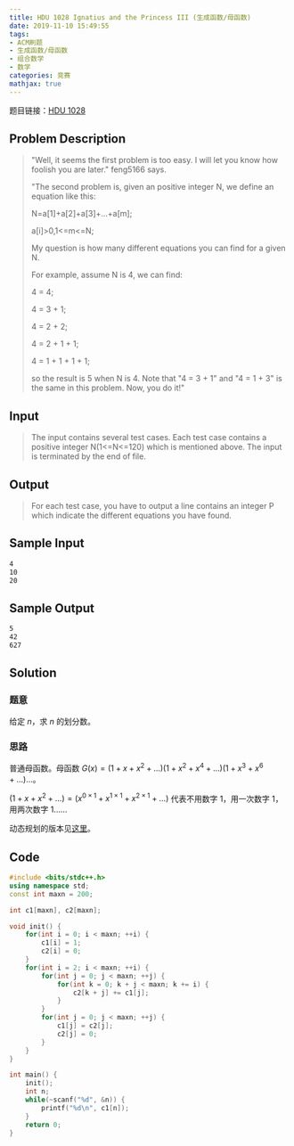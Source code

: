 ```yaml
---
title: HDU 1028 Ignatius and the Princess III (生成函数/母函数)
date: 2019-11-10 15:49:55
tags:
- ACM刷题
- 生成函数/母函数
- 组合数学
- 数学
categories: 竞赛
mathjax: true
---
```


题目链接：[HDU 1028](http://acm.hdu.edu.cn/showproblem.php?pid=1028)

## Problem Description

> "Well, it seems the first problem is too easy. I will let you know how foolish you are later." feng5166 says.
> 
> "The second problem is, given an positive integer N, we define an equation like this:
> 
>   N=a[1]+a[2]+a[3]+...+a[m];
> 
>   a[i]>0,1<=m<=N;
> 
> My question is how many different equations you can find for a given N.
> 
> For example, assume N is 4, we can find:
> 
>   4 = 4;
> 
>   4 = 3 + 1;
> 
>   4 = 2 + 2;
> 
>   4 = 2 + 1 + 1;
> 
>   4 = 1 + 1 + 1 + 1;
> 
> so the result is 5 when N is 4. Note that "4 = 3 + 1" and "4 = 1 + 3" is the same in this problem. Now, you do it!"

## Input

> The input contains several test cases. Each test case contains a positive integer N(1<=N<=120) which is mentioned above. The input is terminated by the end of file.

## Output

> For each test case, you have to output a line contains an integer P which indicate the different equations you have found.


## Sample Input

```markdown
4
10
20
```

## Sample Output

```markdown
5
42
627
```

## Solution

### 题意

给定 $n$，求 $n$ 的划分数。

### 思路

普通母函数。母函数 $G(x) = (1+x+x^2+...)(1+x^2+x^4+...)(1+x^3+x^6+...)...$。

$(1+x+x^2+...)=(x^{0\times1}+x^{1\times1}+x^{2\times1}+...)$ 代表不用数字 $1$，用一次数字 $1$，用两次数字 $1$……

动态规划的版本见[这里](https://wutao18.github.io/2019/11/04/HDU-1028-Ignatius-and-the-Princess-III-%E5%8A%A8%E6%80%81%E8%A7%84%E5%88%92/)。

## Code

```cpp
#include <bits/stdc++.h>
using namespace std;
const int maxn = 200;

int c1[maxn], c2[maxn];

void init() {
    for(int i = 0; i < maxn; ++i) {
        c1[i] = 1;
        c2[i] = 0;
    }
    for(int i = 2; i < maxn; ++i) {
        for(int j = 0; j < maxn; ++j) {
            for(int k = 0; k + j < maxn; k += i) {
                c2[k + j] += c1[j];
            }
        }
        for(int j = 0; j < maxn; ++j) {
            c1[j] = c2[j];
            c2[j] = 0;
        }
    }
}

int main() {
    init();
    int n;
    while(~scanf("%d", &n)) {
        printf("%d\n", c1[n]);
    }
    return 0;
}
```